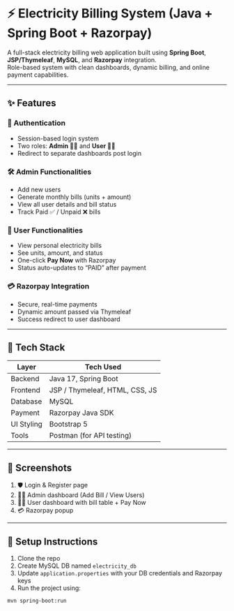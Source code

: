 # ⚡ Electricity Billing System (Java + Spring Boot + Razorpay)

A full-stack electricity billing web application built using **Spring Boot**, **JSP/Thymeleaf**, **MySQL**, and **Razorpay** integration.  
Role-based system with clean dashboards, dynamic billing, and online payment capabilities.

---

## ✨ Features

### 🔐 Authentication
- Session-based login system
- Two roles: **Admin 👨‍💼** and **User 👩‍💻**
- Redirect to separate dashboards post login

### 🛠️ Admin Functionalities
- Add new users
- Generate monthly bills (units + amount)
- View all user details and bill status
- Track Paid ✅ / Unpaid ❌ bills

### 👤 User Functionalities
- View personal electricity bills
- See units, amount, and status
- One-click **Pay Now** with Razorpay
- Status auto-updates to “PAID” after payment

### 💳 Razorpay Integration
- Secure, real-time payments
- Dynamic amount passed via Thymeleaf
- Success redirect to user dashboard

---

## 🧠 Tech Stack

| Layer        | Tech Used                        |
|--------------|----------------------------------|
| Backend      | Java 17, Spring Boot             |
| Frontend     | JSP / Thymeleaf, HTML, CSS, JS   |
| Database     | MySQL                            |
| Payment      | Razorpay Java SDK                |
| UI Styling   | Bootstrap 5                      |
| Tools        | Postman (for API testing)        |

---

## 📸 Screenshots

1. 🛡️ Login & Register page  
2. 🧑‍💼 Admin dashboard (Add Bill / View Users)  
3. 👩‍💻 User dashboard with bill table + Pay Now  
4. 💳 Razorpay popup

---

## 🚀 Setup Instructions

1. Clone the repo  
2. Create MySQL DB named `electricity_db`  
3. Update `application.properties` with your DB credentials and Razorpay keys  
4. Run the project using:

```bash
mvn spring-boot:run
